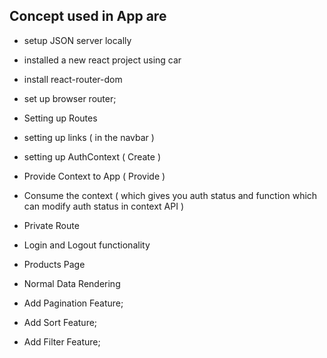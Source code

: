 ## Concept used in App are

- setup JSON server locally

- installed a new react project using car

- install react-router-dom

- set up browser router;

- Setting up Routes

- setting up links ( in the navbar )

- setting up AuthContext ( Create )

- Provide Context to App ( Provide )

- Consume the context ( which gives you auth status and function which can modify auth status in context API )

- Private Route

- Login and Logout functionality

- Products Page

- Normal Data Rendering

- Add Pagination Feature;

- Add Sort Feature;

- Add Filter Feature;